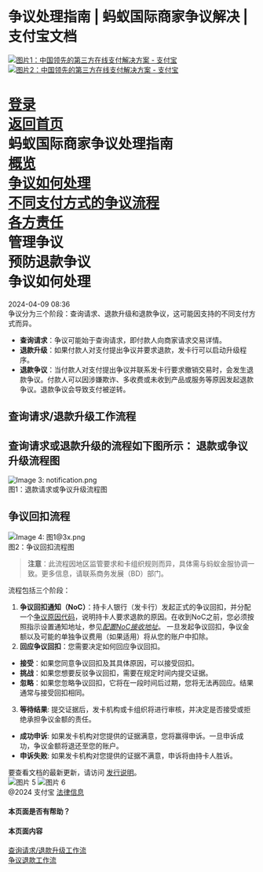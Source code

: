 争议处理指南 | 蚂蚁国际商家争议解决 | 支付宝文档
===============

[![图片1：中国领先的第三方在线支付解决方案 - 支付宝](https://ac.alipay.com/storage/2024/3/26/d66c43c0-440d-4c97-9976-f2028a2c8c5e.svg)![图片2：中国领先的第三方在线支付解决方案 - 支付宝](https://ac.alipay.com/storage/2024/3/26/a48bd336-aea0-4f16-bf83-616eacbb4434.svg)](/docs/)

[登录](https://global.alipay.com/ilogin/account_login.htm?goto=https%3A%2F%2Fglobal.alipay.com%2Fdocs%2Fac%2Fdispute%2Fprocess)  
[返回首页](../../)  
蚂蚁国际商家争议处理指南  
[概览](/docs/ac/dispute/overview)  
[争议如何处理](/docs/ac/dispute/process)  
[不同支付方式的争议流程](/docs/ac/dispute/process_payment_methods)  
[各方责任](/docs/ac/dispute/pr)  
管理争议  
预防退款争议  
争议如何处理
=====================  
2024-04-09 08:36  
争议分为三个阶段：查询请求、退款升级和退款争议，这可能因支持的不同支付方式而异。

*   **查询请求**：争议可能始于查询请求，即付款人向商家请求交易详情。
*   **退款升级**：如果付款人对支付提出争议并要求退款，发卡行可以启动升级程序。
*   **退款争议**：当付款人对支付提出争议并联系发卡行要求撤销交易时，会发生退款争议。付款人可以因涉嫌欺诈、多收费或未收到产品或服务等原因发起退款争议。退款争议会导致支付被逆转。

查询请求/退款升级工作流程
--------------------------------------------

查询请求或退款升级的流程如下图所示：
**退款或争议升级流程图**
-------------------

![Image 3: notification.png](https://idocs-assets.marmot-cloud.com/storage/idocs87c36dc8dac653c1/1709019765349-60b04f5c-44fa-4da1-8649-2abf6ebe4092.png)  
图1：退款请求或争议升级流程图

**争议回扣流程**
----------------

![Image 4: 图1@3x.png](https://idocs-assets.marmot-cloud.com/storage/idocs87c36dc8dac653c1/1708583667901-7e158e7a-68ab-46e1-83c1-7b61c9b4230e.png)  
图2：争议回扣流程图

> **注意**：此流程因地区监管要求和卡组织规则而异，具体需与蚂蚁金服协调一致。更多信息，请联系商务发展（BD）部门。

流程包括三个阶段：

1.  **争议回扣通知（NoC）**：持卡人银行（发卡行）发起正式的争议回扣，并分配一个[争议原因代码](https://global.alipay.com/docs/ac/dispute/reason_code)，说明持卡人要求退款的原因。在收到NoC之前，您必须按照指示设置通知地址，参见[_配置NoC接收地址_](https://global.alipay.com/docs/ac/dispute/noc)。
   一旦发起争议回扣，争议金额以及可能的单独争议费用（如果适用）将从您的账户中扣除。
2.  **回应争议回扣**：您需要决定如何回应争议回扣。
   *   **接受**：如果您同意争议回扣及其具体原因，可以接受回扣。
   *   **挑战**：如果您想要反驳争议回扣，需要在规定时间内提交证据。
   *   **忽略**：如果您忽略争议回扣，它将在一段时间后过期，您将无法再回应。结果通常与接受回扣相同。
3.  **等待结果**: 提交证据后，发卡机构或卡组织将进行审核，并决定是否接受或拒绝承担争议金额的责任。
*   **成功申诉**: 如果发卡机构对您提供的证据满意，您将赢得申诉。一旦申诉成功，争议金额将退还至您的账户。
*   **申诉失败**: 如果发卡机构对您提供的证据不满意，申诉将由持卡人胜诉。

要查看文档的最新更新，请访问 [发行说明](https://global.alipay.com/docs/releasenotes)。  
![图片 5](https://ac.alipay.com/storage/2021/5/20/19b2c126-9442-4f16-8f20-e539b1db482a.png) ![图片 6](https://ac.alipay.com/storage/2021/5/20/e9f3f154-dbf0-455f-89f0-b3d4e0c14481.png)  
@2024 支付宝 [法律信息](https://global.alipay.com/docs/ac/platform/membership)  

#### 本页面是否有帮助？  

#### 本页面内容  
[查询请求/退款升级工作流](#6cTxw "查询请求/退款升级工作流")  
[争议退款工作流](#hTfU8 "争议退款工作流")
